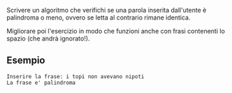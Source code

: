 Scrivere un algoritmo che verifichi se una parola inserita dall'utente è palindroma o meno, ovvero se letta al contrario rimane identica.

Migliorare poi l'esercizio in modo che funzioni anche con frasi contenenti lo spazio (che andrà ignorato!).

## Esempio

```plaintext
Inserire la frase: i topi non avevano nipoti
La frase e' palindroma
```